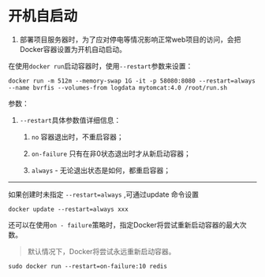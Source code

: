 # 开机自启动

1. 部署项目服务器时，为了应对停电等情况影响正常web项目的访问，会把Docker容器设置为开机自动启动。

在使用`docker run`启动容器时，使用`--restart`参数来设置：

`docker run -m 512m --memory-swap 1G -it -p 58080:8080 --restart=always --name bvrfis --volumes-from logdata mytomcat:4.0 /root/run.sh`

参数：

1. `--restart`具体参数值详细信息：
   1. `no` 容器退出时，不重启容器；

   2. `on-failure` 只有在非0状态退出时才从新启动容器；

   3. `always` - 无论退出状态是如何，都重启容器；

---------

如果创建时未指定 `--restart=always` ,可通过update 命令设置

`docker update --restart=always xxx`

还可以在使用`on - failure`策略时，指定Docker将尝试重新启动容器的最大次数。
> 默认情况下，Docker将尝试永远重新启动容器。

`sudo docker run --restart=on-failure:10 redis`